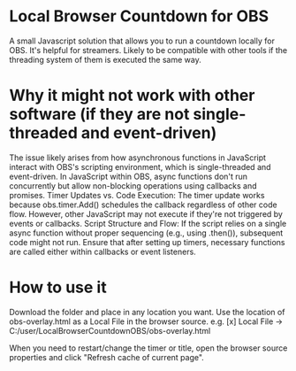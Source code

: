 # Local Browser Countdown for OBS

A small Javascript solution that allows you to run a countdown locally for OBS. It's helpful for streamers. Likely to be compatible with other tools if the threading system of them is executed the same way.

# Why it might not work with other software (if they are not single-threaded and event-driven)

The issue likely arises from how asynchronous functions in JavaScript interact with OBS's scripting environment, which is single-threaded and event-driven. In JavaScript within OBS, async functions don't run concurrently but allow non-blocking operations using
callbacks and promises. Timer Updates vs. Code Execution: The timer update works because obs.timer.Add() schedules the callback regardless of other code flow. However, other JavaScript may not execute if they're not triggered by events or callbacks. Script Structure and Flow: 
If the script relies on a single async function without proper sequencing (e.g., using .then()), subsequent code might not run. Ensure that after setting up timers, 
necessary functions are called either within callbacks or event listeners.

# How to use it

Download the folder and place in any location you want. Use the location of obs-overlay.html as a Local File in the browser source. e.g. 
[x] Local File -> C:/user/LocalBrowserCountdownOBS/obs-overlay.html

When you need to restart/change the timer or title, open the browser source properties and click "Refresh cache of current page". 
